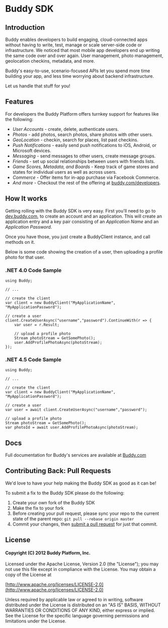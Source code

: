# Buddy SDK

## Introduction

Buddy enables developers to build engaging, cloud-connected apps without having to write, test, manage or scale server-side code or infrastructure. We noticed that most mobile app developers end up writing the same code over and over again.  User management, photo management, geolocation checkins, metadata, and more.  

Buddy's easy-to-use, scenario-focused APIs let you spend more time building your app, and less time worrying about backend infrastructure.  

Let us handle that stuff for you!

## Features

For developers the Buddy Platform offers turnkey support for features like the following:

* *User Accounts* - create, delete, authenticate users.
* *Photos* - add photos, search photos, share photos with other users.
* *GeoLocation* - checkin, search for places, list past checkins.
* *Push Notifications* - easily send push notifications to iOS, Android, or Microsoft devices.
* *Messaging* - send messages to other users, create message groups.
* *Friends* - set up social relationships between users with friends lists.
* *Game Scores, Metadata, and Boards* - Keep track of game stores and states for individual users as well as across users.
* *Commerce* - Offer items for in-app purchase via Facebook Commerce.
* *And more* - Checkout the rest of the offering at [buddy.com/developers](http://buddy.com/developers/).


## How It works

Getting rolling with the Buddy SDK is very easy.  First you'll need to go to [dev.buddy.com](http://dev.buddy.com), to create an account and an application.  This will create an application entry and a key pair consisting of an *Application Name* and an *Application Password*.

Once you have those, you just create a BuddyClient instance, and call methods on it.

Below is some code showing the creation of a user, then uploading a profile photo for that user.

### .NET 4.0 Code Sample

    using Buddy;
    
    // ...
    
    // create the client
    var client = new BuddyClient("MyApplicationName", "MyApplicationPassword");
    
    // create a user
    client.CreateUserAsync("username","password").ContinueWith(r => {
        var user = r.Result;
        
        // upload a profile photo
        Stream photoStream = GetSomePhoto();
        user.AddProfilePhotoAsync(photoStream);
    });
    

### .NET 4.5 Code Sample

    using Buddy;
    
    // ...
    
    // create the client
    var client = new BuddyClient("MyApplicationName", "MyApplicationPassword");
    
    // create a user
    var user = await client.CreateUserAsync("username","password");

    // upload a profile photo
    Stream photoStream = GetSomePhoto();
    var photoId = await user.AddProfilePhotoAsync(photoStream);
    


## Docs

Full documentation for Buddy's services are available at [Buddy.com](http://buddy.com/documentation)

## Contributing Back: Pull Requests

We'd love to have your help making the Buddy SDK as good as it can be!

To submit a fix to the Buddy SDK please do the following:

1. Create your own fork of the Buddy SDK
2. Make the fix to your fork
3. Before creating your pull request, please sync your repo to the current state of the parent repo: ```git pull --rebase origin master```
4. Commit your changes, then [submit a pull request](https://help.github.com/articles/using-pull-requests) for just that commit.


## License

#### Copyright (C) 2012 Buddy Platform, Inc.


Licensed under the Apache License, Version 2.0 (the "License"); you may not
use this file except in compliance with the License. You may obtain a copy of
the License at

  [http://www.apache.org/licenses/LICENSE-2.0](http://www.apache.org/licenses/LICENSE-2.0)

Unless required by applicable law or agreed to in writing, software
distributed under the License is distributed on an "AS IS" BASIS, WITHOUT
WARRANTIES OR CONDITIONS OF ANY KIND, either express or implied. See the
License for the specific language governing permissions and limitations under
the License.

